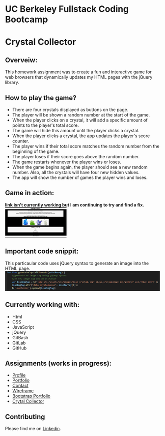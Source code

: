 # UC Berkeley Fullstack Coding Bootcamp

# Crystal Collector

## Overveiw:
This homework assignment was to create a fun and interactive game for web browsers that dynamically updates my HTML pages with the jQuery library.

## How to play the game?
- There are four crystals displayed as buttons on the page.
- The player will be shown a random number at the start of the game.
- When the player clicks on a crystal, it will add a specific amount of points to the player's total score.
- The game will hide this amount until the player clicks a crystal.
- When the player clicks a crystal, the app updates the player's score counter.
- The player wins if their total score matches the random number from the beginning of the game.
- The player loses if their score goes above the random number.
- The game restarts whenever the player wins or loses.
- When the game begins again, the player should see a new random number. Also, all the crystals will have four new hidden values.
- The app will show the number of games the player wins and loses.

## Game in action: 
**link isn't currently working but I am continuing to try and find a fix.**
<img src="/assets/css/images/CC.gif" width="200px"/>

## Important code snippit:
This particaular code uses jQuery syntax to generate an image into the HTML page.
<img src="assets/css/images/codeSnippit.PNG">

## Currently working with:

- Html
- CSS
- JavaScript
- jQuery
- GitBash
- GitLab
- GitHub

## Assignments (works in progress):

- [Profile](https://github.com/Mamitin/Basic-portfolio/blob/master/portfolio.html)
- [Portfolio](https://github.com/Mamitin/Basic-portfolio/blob/master/portfolio.html)
- [Contact](https://github.com/Mamitin/Basic-portfolio/blob/master/contact.html)
- [Wireframe](https://github.com/Mamitin/HW-Wireframe/blob/master/index.html)
- [Bootstrap Portfolio](https://github.com/Mamitin/Bootstrap-Portfolio/blob/master/index.html)
- [Crytal Collector](https://mamitin.github.io/unit-4-game/blob/master/index.html)

## Contributing
Please find me on [Linkedin](https://www.linkedin.com/in/monica-amitin-58635475/).
